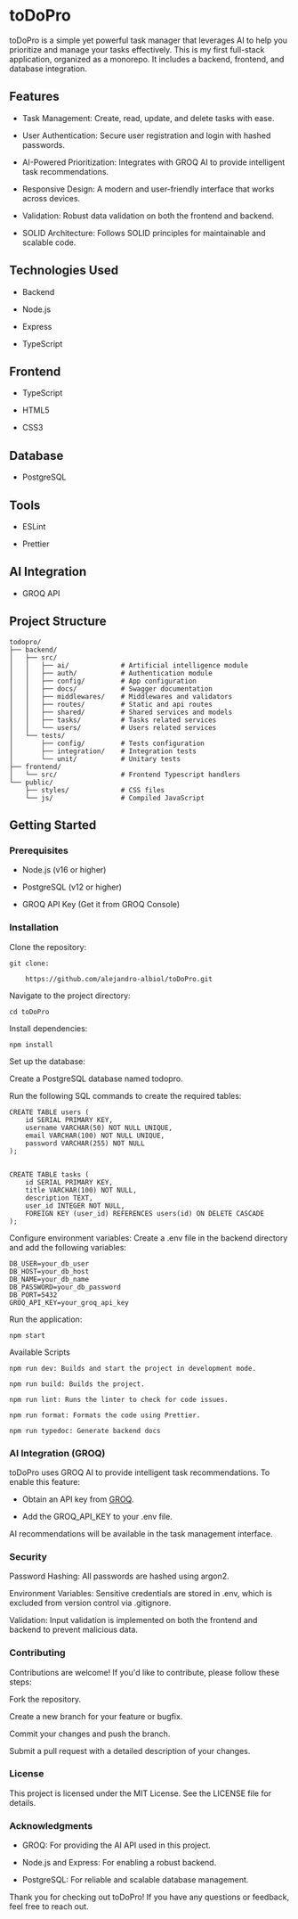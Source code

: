 # toDoPro

toDoPro is a simple yet powerful task manager that leverages AI to help you prioritize and manage your tasks effectively. This is my first full-stack application, organized as a monorepo. It includes a backend, frontend, and database integration.

## Features

- Task Management: Create, read, update, and delete tasks with ease.

- User Authentication: Secure user registration and login with hashed passwords.

- AI-Powered Prioritization: Integrates with GROQ AI to provide intelligent task recommendations.

- Responsive Design: A modern and user-friendly interface that works across devices.

- Validation: Robust data validation on both the frontend and backend.

- SOLID Architecture: Follows SOLID principles for maintainable and scalable code.

## Technologies Used
- Backend

- Node.js

- Express

- TypeScript

## Frontend

- TypeScript

- HTML5

- CSS3

## Database

- PostgreSQL

## Tools

- ESLint

- Prettier

## AI Integration

- GROQ API

## Project Structure

    todopro/
    ├── backend/
    │   ├── src/
    │   │   ├── ai/             # Artificial intelligence module
    │   │   ├── auth/           # Authentication module
    │   │   ├── config/         # App configuration
    │   │   ├── docs/           # Swagger documentation
    │   │   ├── middlewares/    # Middlewares and validators
    │   │   ├── routes/         # Static and api routes
    │   │   ├── shared/         # Shared services and models
    │   │   ├── tasks/          # Tasks related services
    │   │   └── users/          # Users related services
    │   └── tests/
    │       ├── config/         # Tests configuration
    │       ├── integration/    # Integration tests
    │       └── unit/           # Unitary tests
    ├── frontend/
    │   └── src/                # Frontend Typescript handlers
    └── public/
        ├── styles/             # CSS files
        └── js/                 # Compiled JavaScript

## Getting Started

### Prerequisites

- Node.js (v16 or higher)

- PostgreSQL (v12 or higher)

- GROQ API Key (Get it from GROQ Console)

### Installation

Clone the repository:

    git clone:
    
        https://github.com/alejandro-albiol/toDoPro.git

        

Navigate to the project directory:

    cd toDoPro

Install dependencies:

    npm install

Set up the database:

Create a PostgreSQL database named todopro.

Run the following SQL commands to create the required tables:


    CREATE TABLE users (
        id SERIAL PRIMARY KEY,
        username VARCHAR(50) NOT NULL UNIQUE,
        email VARCHAR(100) NOT NULL UNIQUE,
        password VARCHAR(255) NOT NULL
    );


    CREATE TABLE tasks (
        id SERIAL PRIMARY KEY,
        title VARCHAR(100) NOT NULL,
        description TEXT,
        user_id INTEGER NOT NULL,
        FOREIGN KEY (user_id) REFERENCES users(id) ON DELETE CASCADE
    );

Configure environment variables:
Create a .env file in the backend directory and add the following variables:

    DB_USER=your_db_user
    DB_HOST=your_db_host
    DB_NAME=your_db_name
    DB_PASSWORD=your_db_password
    DB_PORT=5432
    GROQ_API_KEY=your_groq_api_key

Run the application:

    npm start

Available Scripts

    npm run dev: Builds and start the project in development mode.

    npm run build: Builds the project.

    npm run lint: Runs the linter to check for code issues.

    npm run format: Formats the code using Prettier.

    npm run typedoc: Generate backend docs

### AI Integration (GROQ)

toDoPro uses GROQ AI to provide intelligent task recommendations. To enable this feature:

- Obtain an API key from [GROQ].

- Add the GROQ_API_KEY to your .env file.

AI recommendations will be available in the task management interface.

### Security

Password Hashing: All passwords are hashed using argon2.

Environment Variables: Sensitive credentials are stored in .env, which is excluded from version control via .gitignore.

Validation: Input validation is implemented on both the frontend and backend to prevent malicious data.


### Contributing

Contributions are welcome! If you'd like to contribute, please follow these steps:

Fork the repository.

Create a new branch for your feature or bugfix.

Commit your changes and push the branch.

Submit a pull request with a detailed description of your changes.

### License

This project is licensed under the MIT License. See the LICENSE file for details.

### Acknowledgments

- GROQ: For providing the AI API used in this project.

- Node.js and Express: For enabling a robust backend.

- PostgreSQL: For reliable and scalable database management.

Thank you for checking out toDoPro! If you have any questions or feedback, feel free to reach out.

[GROQ]: https://console.groq.com/keys